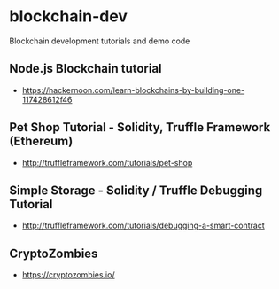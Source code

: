 # blockchain-dev
Blockchain development tutorials and demo code

## Node.js Blockchain tutorial
- https://hackernoon.com/learn-blockchains-by-building-one-117428612f46

## Pet Shop Tutorial - Solidity, Truffle Framework (Ethereum)
- http://truffleframework.com/tutorials/pet-shop

## Simple Storage - Solidity / Truffle Debugging Tutorial
- http://truffleframework.com/tutorials/debugging-a-smart-contract

## CryptoZombies 
- https://cryptozombies.io/